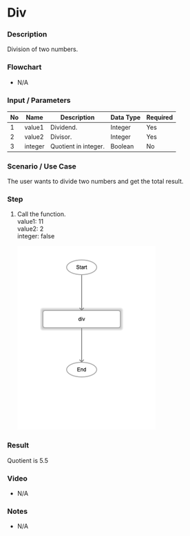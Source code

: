 ﻿# Div


### Description

Division of two numbers.

### Flowchart

- N/A 

### Input / Parameters

| No | Name | Description | Data Type | Required |
| ------ | ------ | ------ |------ | ------ |
| 1 | value1 | Dividend. | Integer | Yes  |
| 2 | value2 | Divisor. | Integer | Yes  |
| 3 | integer | Quotient in integer. | Boolean | No|

### Scenario / Use Case

The user wants to divide two numbers and get the total result.<br />

### Step

1. Call the function.
    <br />
    value1: 11<br />
    value2:  2<br />
    integer: false
    
    ![](div-step-1.png?raw=true)

### Result

Quotient is 5.5

### Video

- N/A

<!--[![Video](http://i.imgur.com/Ot5DWAW.png)](https://youtu.be/StTqXEQ2l-Y?t=35s)-->


### Notes

- N/A
